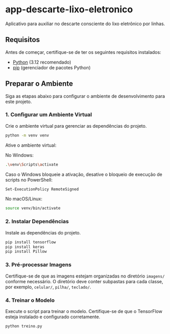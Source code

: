 # app-descarte-lixo-eletronico

Aplicativo para auxiliar no descarte consciente do lixo eletrônico por linhas.

## Requisitos

Antes de começar, certifique-se de ter os seguintes requisitos instalados:

- [Python](https://www.python.org/) (3.12 recomendado)
- [pip](https://pip.pypa.io/en/stable/) (gerenciador de pacotes Python)

## Preparar o Ambiente

Siga as etapas abaixo para configurar o ambiente de desenvolvimento para este projeto.

### 1. Configurar um Ambiente Virtual

Crie o ambiente virtual para gerenciar as dependências do projeto.

```bash
python -m venv venv
```

Ative o ambiente virtual:

No Windows:

```bash
.\venv\Scripts\activate
```
Caso o Windows bloqueie a ativação, desative o bloqueio de execução de scripts no PowerShell:

```bash
Set-ExecutionPolicy RemoteSigned
```

No macOS/Linux:

```bash
source venv/bin/activate
```

### 2. Instalar Dependências

Instale as dependências do projeto.

```bash
pip install tensorflow
pip install keras
pip install Pillow
```

### 3. Pré-processar Imagens

Certifique-se de que as imagens estejam organizadas no diretório `imagens/` conforme necessário. O diretório deve conter subpastas para cada classe, por exemplo, `celular/`, `pilha/`, `teclado/`.

### 4. Treinar o Modelo

Execute o script para treinar o modelo. Certifique-se de que o TensorFlow esteja instalado e configurado corretamente.

```bash
python treino.py
```